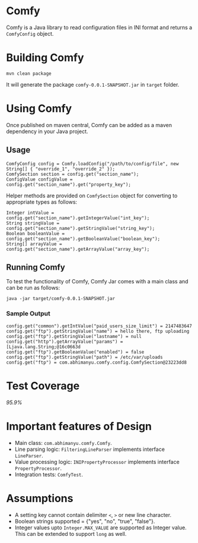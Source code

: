 # Comfy
Comfy is a Java library to read configuration files in INI format and returns a `ComfyConfig` object.

# Building Comfy

	mvn clean package
	
It will generate the package `comfy-0.0.1-SNAPSHOT.jar` in `target` folder.

# Using Comfy

Once published on maven central, Comfy can be added as a maven dependency in your Java project.

## Usage

```
ComfyConfig config = Comfy.loadConfig("/path/to/config/file", new String[] { "override_1", "override_2" });
ComfySection section = config.get("section_name");
ConfigValue configValue = config.get("section_name").get("property_key");
```

Helper methods are provided on `ComfySection` object for converting to appropriate types as follows:

```
Integer intValue = config.get("section_name").getIntegerValue("int_key");
String stringValue = config.get("section_name").getStringValue("string_key");
Boolean booleanValue = config.get("section_name").getBooleanValue("boolean_key");
String[] arrayValue = config.get("section_name").getArrayValue("array_key");
```

## Running Comfy

To test the functionality of Comfy, Comfy Jar comes with a main class and can be run as follows:

	java -jar target/comfy-0.0.1-SNAPSHOT.jar 
	
### Sample Output

```
config.get("common").getIntValue("paid_users_size_limit") = 2147483647
config.get("ftp").getStringValue("name") = hello there, ftp uploading
config.get("ftp").getStringValue("lastname") = null
config.get("http").getArrayValue("params") = [Ljava.lang.String;@16c0663d
config.get("ftp").getBooleanValue("enabled") = false
config.get("ftp").getStringValue("path") = /etc/var/uploads
config.get("ftp") = com.abhimanyu.comfy.config.ComfySection@23223dd8
```

# Test Coverage
*95.9%*
	
# Important features of Design

* Main class: `com.abhimanyu.comfy.Comfy`.
* Line parsing logic: `FilteringLineParser` implements interface `LineParser`.
* Value processing logic: `INIPropertyProcessor` implements interface `PropertyProcessor`.
* Integration tests: `ComfyTest`.

# Assumptions

* A setting key cannot contain delimiter `<`, `>` or new line character.
* Boolean strings supported = {"yes", "no", "true", "false"}.
* Integer values upto `Integer.MAX_VALUE` are supported as Integer value. This can be extended to support `long` as well.
